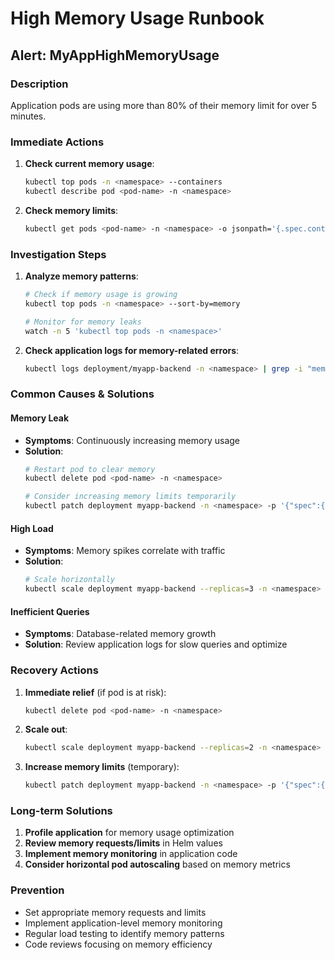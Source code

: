 # High Memory Usage Runbook

## Alert: MyAppHighMemoryUsage

### Description
Application pods are using more than 80% of their memory limit for over 5 minutes.

### Immediate Actions

1. **Check current memory usage**:
   ```bash
   kubectl top pods -n <namespace> --containers
   kubectl describe pod <pod-name> -n <namespace>
   ```

2. **Check memory limits**:
   ```bash
   kubectl get pods <pod-name> -n <namespace> -o jsonpath='{.spec.containers[*].resources}'
   ```

### Investigation Steps

1. **Analyze memory patterns**:
   ```bash
   # Check if memory usage is growing
   kubectl top pods -n <namespace> --sort-by=memory
   
   # Monitor for memory leaks
   watch -n 5 'kubectl top pods -n <namespace>'
   ```

2. **Check application logs for memory-related errors**:
   ```bash
   kubectl logs deployment/myapp-backend -n <namespace> | grep -i "memory\|oom\|killed"
   ```

### Common Causes & Solutions

#### Memory Leak
- **Symptoms**: Continuously increasing memory usage
- **Solution**: 
  ```bash
  # Restart pod to clear memory
  kubectl delete pod <pod-name> -n <namespace>
  
  # Consider increasing memory limits temporarily
  kubectl patch deployment myapp-backend -n <namespace> -p '{"spec":{"template":{"spec":{"containers":[{"name":"backend","resources":{"limits":{"memory":"512Mi"}}}]}}}}'
  ```

#### High Load
- **Symptoms**: Memory spikes correlate with traffic
- **Solution**:
  ```bash
  # Scale horizontally
  kubectl scale deployment myapp-backend --replicas=3 -n <namespace>
  ```

#### Inefficient Queries
- **Symptoms**: Database-related memory growth
- **Solution**: Review application logs for slow queries and optimize

### Recovery Actions

1. **Immediate relief** (if pod is at risk):
   ```bash
   kubectl delete pod <pod-name> -n <namespace>
   ```

2. **Scale out**:
   ```bash
   kubectl scale deployment myapp-backend --replicas=2 -n <namespace>
   ```

3. **Increase memory limits** (temporary):
   ```bash
   kubectl patch deployment myapp-backend -n <namespace> -p '{"spec":{"template":{"spec":{"containers":[{"name":"backend","resources":{"limits":{"memory":"512Mi"}}}]}}}}'
   ```

### Long-term Solutions

1. **Profile application** for memory usage optimization
2. **Review memory requests/limits** in Helm values
3. **Implement memory monitoring** in application code
4. **Consider horizontal pod autoscaling** based on memory metrics

### Prevention

- Set appropriate memory requests and limits
- Implement application-level memory monitoring
- Regular load testing to identify memory patterns
- Code reviews focusing on memory efficiency
